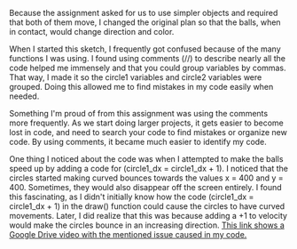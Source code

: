 Because the assignment asked for us to use simpler objects and required that both of them move, I changed the original plan so that the balls, when in contact, would change direction and color. 

When I started this sketch, I frequently got confused because of the many functions I was using. I found  using comments (//) to describe nearly all the code helped me immensely and that you could group variables by commas. That way, I made it so the circle1 variables and circle2 variables were grouped. Doing this allowed me to find mistakes in my code easily when needed.

Something I'm proud of from this assignment was using the comments more frequently. As we start doing larger projects, it gets easier to become lost in code, and need to search your code to find mistakes or organize new code. By using comments, it became much easier to identify my code.


One thing I noticed about the code was when I attempted to make the balls speed up by adding a code for (circle1_dx = circle1_dx + 1). I noticed  that the circles started making curved bounces towards the values x = 400 and y = 400. Sometimes, they would also disappear off the screen entirely. I found this fascinating, as I didn't initially know how the code (circle1_dx = circle1_dx + 1) in the draw() function could cause the circles to have curved movements. Later, I did realize that this was because adding a +1 to velocity would make the circles bounce in an increasing direction. [This link shows a Google Drive video with the mentioned issue caused in my code.](https://drive.google.com/file/d/16cJAR9RKB01g0mLzB6FDfpc_yONclSlq/view?usp=sharing)
